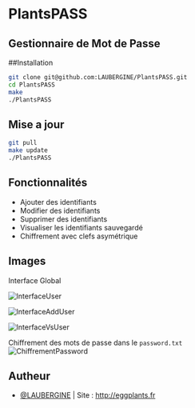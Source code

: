 # PlantsPASS
## Gestionnaire de Mot de Passe

##Installation

```bash
git clone git@github.com:LAUBERGINE/PlantsPASS.git
cd PlantsPASS
make
./PlantsPASS
```

## Mise a jour

```bash
git pull
make update
./PlantsPASS
```

## Fonctionnalités

- Ajouter des identifiants
- Modifier des identifiants
- Supprimer des identifiants
- Visualiser les identifiants sauvegardé
- Chiffrement avec clefs asymétrique

## Images

Interface Global 

![InterfaceUser](https://cdn.discordapp.com/attachments/930944345547362417/1194401205728858142/image.png)

![InterfaceAddUser](https://cdn.discordapp.com/attachments/930944345547362417/1194402384294719488/image.png)

![InterfaceVsUser](https://cdn.discordapp.com/attachments/930944345547362417/1194402812214386769/image.png)

Chiffrement des mots de passe dans le `password.txt`
![ChiffrementPassword](https://cdn.discordapp.com/attachments/930944345547362417/1194404046929395732/image.png)

## Autheur

- [@LAUBERGINE](https://www.github.com/LAUBERGINE)
    | Site : http://eggplants.fr

